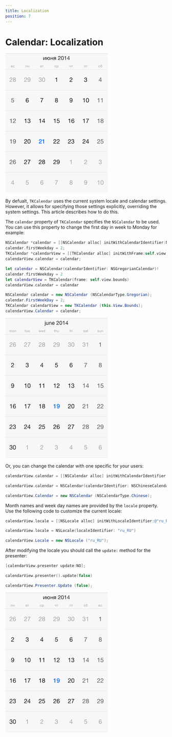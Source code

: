 ```yaml
---
title: Localization
position: 7
---
```


# Calendar: Localization

<img src="../images/calendar-localization001.png"/>

By defualt, <code>TKCalendar</code> uses the current system locale and calendar settings. However, it allows for specifying those settings explicitly, overriding the system settings. This article describes how to do this.

The <code>calendar</code> property of <code>TKCalendar</code> specifies the <code>NSCalendar</code> to be used. You can use this property to change the first day in week to Monday for example:

```Objective-C
NSCalendar *calendar = [[NSCalendar alloc] initWithCalendarIdentifier:NSGregorianCalendar];
calendar.firstWeekday = 2;
TKCalendar *calendarView = [[TKCalendar alloc] initWithFrame:self.view.bounds];
calendarView.calendar = calendar;
```
```Swift
let calendar = NSCalendar(calendarIdentifier: NSGregorianCalendar)!
calendar.firstWeekday = 2
let calendarView = TKCalendar(frame: self.view.bounds)
calendarView.calendar = calendar
```
```C#
NSCalendar calendar = new NSCalendar (NSCalendarType.Gregorian);
calendar.FirstWeekDay = 2;
TKCalendar calendarView = new TKCalendar (this.View.Bounds);
calendarView.Calendar = calendar;
```

<img src="../images/calendar-localization002.png"/>

Or, you can change the calendar with one specific for your users:

```Objective-C
calendarView.calendar = [[NSCalendar alloc] initWithCalendarIdentifier:NSChineseCalendar];
```
```Swift
calendarView.calendar = NSCalendar(calendarIdentifier: NSChineseCalendar)
```
```C#
calendarView.Calendar = new NSCalendar (NSCalendarType.Chinese);
```

Month names and week day names are provided by the <code>locale</code> property. Use the following code to customize the current locale:

```Objective-C
calendarView.locale = [[NSLocale alloc] initWithLocaleIdentifier:@"ru_RU"];
```
```Swift
calendarView.locale = NSLocale(localeIdentifier: "ru_RU")
```
```C#
calendarView.Locale = new NSLocale ("ru_RU");
```

After modifying the locale you should call the <code>update:</code> method for the presenter:

```Objective-C
[calendarView.presenter update:NO];
```
```Swift
calendarView.presenter().update(false)
```
```C#
calendarView.Presenter.Update (false);
```

<img src="../images/calendar-localization003.png"/>


